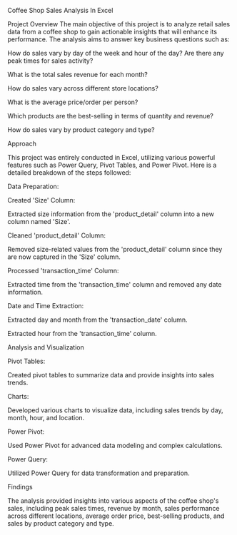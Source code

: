 Coffee Shop Sales Analysis In Excel

Project Overview
The main objective of this project is to analyze retail sales data from a coffee shop to gain actionable insights that will enhance its performance. The analysis aims to answer key business questions such as:

How do sales vary by day of the week and hour of the day? Are there any peak times for sales activity?

What is the total sales revenue for each month?

How do sales vary across different store locations?

What is the average price/order per person?

Which products are the best-selling in terms of quantity and revenue?

How do sales vary by product category and type?

Approach

This project was entirely conducted in Excel, utilizing various powerful features such as Power Query, Pivot Tables, and Power Pivot. Here is a detailed breakdown of the steps followed:

Data Preparation:

Created 'Size' Column:

Extracted size information from the 'product_detail' column into a new column named 'Size'.

Cleaned 'product_detail' Column:

Removed size-related values from the 'product_detail' column since they are now captured in the 'Size' column.

Processed 'transaction_time' Column:

Extracted time from the 'transaction_time' column and removed any date information.

Date and Time Extraction:

Extracted day and month from the 'transaction_date' column.

Extracted hour from the 'transaction_time' column.

Analysis and Visualization

Pivot Tables:

Created pivot tables to summarize data and provide insights into sales trends.

Charts:

Developed various charts to visualize data, including sales trends by day, month, hour, and location.

Power Pivot:

Used Power Pivot for advanced data modeling and complex calculations.

Power Query:

Utilized Power Query for data transformation and preparation.

Findings

The analysis provided insights into various aspects of the coffee shop's sales, including peak sales times, revenue by month, sales performance across different locations, average order price, best-selling products, and sales by product category and type.
